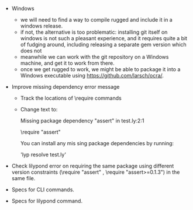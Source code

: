 - Windows
  - we will need to find a way to compile rugged and include it in a windows release.
  - if not, the alternative is too problematic: installing git itself on windows is not such a pleasant experience, and it requires quite a bit of fudging around, including releasing a separate gem version which does not 
  - meanwhile we can work with the git repository on a Windows machine, and get it to work from there.
  - once we get rugged to work, we might be able to package it into a Windows executable using https://github.com/larsch/ocra/.

- Improve missing dependency error message
  - Track the locations of \require commands
  - Change text to:
  
    Missing package dependency "assert" in test.ly:2:1
    
      \require "assert"
      
    You can install any mis sing package dependencies by running:
    
      'lyp resolve test.ly'
      
- Check lilypond error on requiring the same package using different version constraints (\require "assert" , \require "assert>=0.1.3") in the same file.

- Specs for CLI commands.

- Specs for lilypond command.


